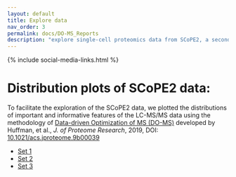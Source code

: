 ```yaml
---
layout: default
title: Explore data
nav_order: 3
permalink: docs/DO-MS_Reports
description: "explore single-cell proteomics data from SCoPE2, a second generation SCoPE-MS"
---
```

{% include social-media-links.html %}

# Distribution plots of SCoPE2 data:

To facilitate the exploration of the SCoPE2 data, we plotted the distributions of important and informative features of the LC-MS/MS data using the methodology of [Data-driven Optimization of MS (DO-MS)](https://do-ms.slavovlab.net) developed by Huffman, et al., _J. of Proteome Research_, 2019, DOI: [10.1021/acs.jproteome.9b00039](https://doi.org/10.1021/acs.jproteome.9b00039)


* [Set 1]({{site.baseurl}}mass-spec/A1_glance/)
* [Set 2]({{site.baseurl}}mass-spec/AB_glance/)
* [Set 3]({{site.baseurl}}mass-spec/B2_glance/)
